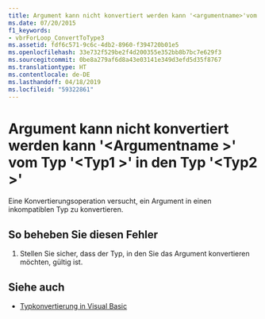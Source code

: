 ```yaml
---
title: Argument kann nicht konvertiert werden kann '<argumentname>'vom Typ'<type1>' in Typ'<type2>'
ms.date: 07/20/2015
f1_keywords:
- vbrForLoop_ConvertToType3
ms.assetid: fdf6c571-9c6c-4db2-8960-f394720b01e5
ms.openlocfilehash: 33e732f529be2f4d200355e352bb8b7bc7e629f3
ms.sourcegitcommit: 0be8a279af6d8a43e03141e349d3efd5d35f8767
ms.translationtype: HT
ms.contentlocale: de-DE
ms.lasthandoff: 04/18/2019
ms.locfileid: "59322861"
---
```

# <a name="cannot-convert-argument-argumentname-of-type-type1-to-type-type2"></a>Argument kann nicht konvertiert werden kann '\<Argumentname >' vom Typ '\<Typ1 >' in den Typ '\<Typ2 >'
Eine Konvertierungsoperation versucht, ein Argument in einen inkompatiblen Typ zu konvertieren.  
  
## <a name="to-correct-this-error"></a>So beheben Sie diesen Fehler  
  
1. Stellen Sie sicher, dass der Typ, in den Sie das Argument konvertieren möchten, gültig ist.  
  
## <a name="see-also"></a>Siehe auch

- [Typkonvertierung in Visual Basic](../../visual-basic/programming-guide/language-features/data-types/type-conversions.md)
